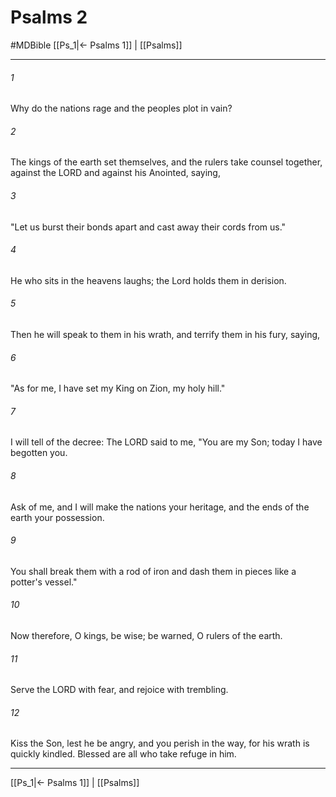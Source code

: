 # Psalms 2
#MDBible
[[Ps_1|← Psalms 1]] | [[Psalms]]

***

###### 1 
Why do the nations rage and the peoples plot in vain? 

###### 2 
The kings of the earth set themselves, and the rulers take counsel together, against the LORD and against his Anointed, saying, 

###### 3 
"Let us burst their bonds apart and cast away their cords from us." 

###### 4 
He who sits in the heavens laughs; the Lord holds them in derision. 

###### 5 
Then he will speak to them in his wrath, and terrify them in his fury, saying, 

###### 6 
"As for me, I have set my King on Zion, my holy hill." 

###### 7 
I will tell of the decree: The LORD said to me, "You are my Son; today I have begotten you. 

###### 8 
Ask of me, and I will make the nations your heritage, and the ends of the earth your possession. 

###### 9 
You shall break them with a rod of iron and dash them in pieces like a potter's vessel." 

###### 10 
Now therefore, O kings, be wise; be warned, O rulers of the earth. 

###### 11 
Serve the LORD with fear, and rejoice with trembling. 

###### 12 
Kiss the Son, lest he be angry, and you perish in the way, for his wrath is quickly kindled. Blessed are all who take refuge in him. 

***

[[Ps_1|← Psalms 1]] | [[Psalms]]
